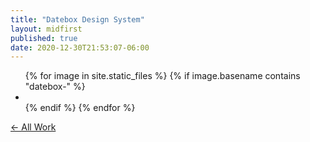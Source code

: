 ```yaml
---
title: "Datebox Design System"
layout: midfirst
published: true
date: 2020-12-30T21:53:07-06:00
---
```



<ul class="img-grid list list--inline">
{% for image in site.static_files %}
  {% if image.basename contains "datebox-" %}
    <li>
      <a href="{{ site.url }}{{site.baseurl}}/assets/img/{{image.name}}?ver={{site.version}}">
        <img data-src="{{ site.url }}{{site.baseurl}}/assets/img/{{image.name}}?ver={{site.version}}" />
      </a>
    </li>
  {% endif %}
{% endfor %}
</ul>

<a href="/midfirst/work" class="take-me-back">&larr; All Work</a>

